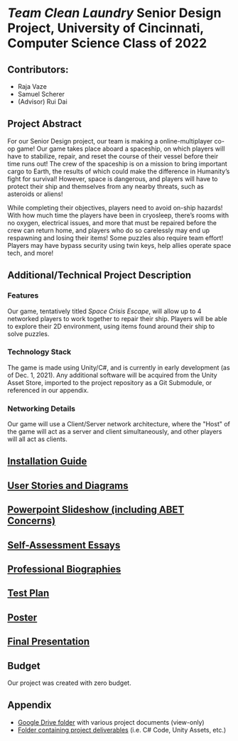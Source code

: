 # *Team Clean Laundry* Senior Design Project, University of Cincinnati, Computer Science Class of 2022
## Contributors:
 - Raja Vaze
 - Samuel Scherer
 - (Advisor) Rui Dai

## Project Abstract
For our Senior Design project, our team is making a online-multiplayer co-op game! Our game takes place aboard a spaceship, on which players will have to stabilize, repair, and reset the course of their vessel before their time runs out! The crew of the spaceship is on a mission to bring important cargo to Earth, the results of which could make the difference in Humanity’s fight for survival! However, space is dangerous, and players will have to protect their ship and themselves from any nearby threats, such as asteroids or aliens!

While completing their objectives, players need to avoid on-ship hazards! With how much time the players have been in cryosleep, there’s rooms with no oxygen, electrical issues, and more that must be repaired before the crew can return home, and players who do so carelessly may end up respawning and losing their items!
Some puzzles also require team effort! Players may have bypass security using twin keys, help allies operate space tech, and more! 

## Additional/Technical Project Description
### Features
Our game, tentatively titled *Space Crisis Escape*, will allow up to 4 networked players to work together to repair their ship. Players will be able to explore their 2D environment, using items found around their ship to solve puzzles. 

### Technology Stack
The game is made using Unity/C#, and is currently in early development (as of Dec. 1, 2021). Any additional software will be acquired from the Unity Asset Store, imported to the project repository as a Git Submodule, or referenced in our appendix.

### Networking Details
Our game will use a Client/Server network architecture, where the "Host" of the game will act as a server and client simultaneously, and other players will all act as clients.

## [Installation Guide](https://github.com/swiimii/senior-design/tree/main/Documents/User%20Guides/installation-guide.md)

## [User Stories and Diagrams](https://github.com/swiimii/senior-design/tree/main/Design%20Diagrams)

## [Powerpoint Slideshow (including ABET Concerns)](https://docs.google.com/presentation/d/1sju9VPO6vjVc03upab8u0B5TpZ1c4AiA0OnQWwbEQ1A/edit?usp=sharing)

## [Self-Assessment Essays](https://github.com/swiimii/senior-design/tree/main/Documents/Capstone%20Assessments)

## [Professional Biographies](https://github.com/swiimii/senior-design/tree/main/Documents/Professional%20Biographies)

## [Test Plan](https://docs.google.com/document/d/1CYnIe1eDAmB6U3Dy9Jrl0_qELpOeVDoDvKhV4TYlWAQ/edit?userstoinvite=thundercuber3@gmail.com&actionButton=1)

## [Poster](https://github.com/swiimii/senior-design/blob/main/Documents/Poster.pdf)

## [Final Presentation](https://docs.google.com/presentation/d/1wa9jlACCGNpujthrB7rCzOPotCHcn_TzFkorUl0m_RQ/edit?usp=sharing)

## Budget 
Our project was created with zero budget.

## Appendix
 - [Google Drive folder](https://drive.google.com/drive/folders/1eCeh6q14ys2AvG4vdRlvScV9JNBE-aQN?usp=sharing) with various project documents (view-only)
 - [Folder containing project deliverables](https://github.com/swiimii/senior-design/tree/main/Senior-Design/Assets) (i.e. C# Code, Unity Assets, etc.)


